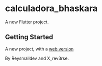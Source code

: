 # calculadora_bhaskara

A new Flutter project.

## Getting Started

A new project, with a [web version](https://github.com/xRev3rse/CalculadoraBhaskara)

By Reysmalldev and X_rev3rse.